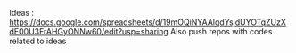 Ideas : https://docs.google.com/spreadsheets/d/19mOQiNYAAlqdYsjdUYOTqZUzXdE00U3FrAHGyONNw60/edit?usp=sharing
Also push repos with codes related to ideas
